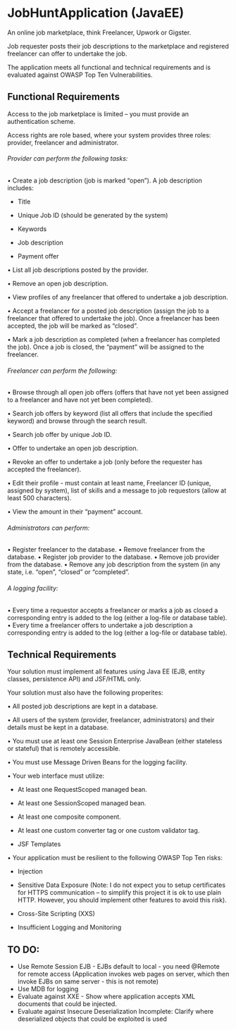 # JobHuntApplication (JavaEE)
An online job marketplace, think Freelancer, Upwork or Gigster. 

Job requester posts their job descriptions to the marketplace and registered freelancer can offer to undertake the job. 

The application meets all functional and technical requirements and is evaluated against OWASP Top Ten Vulnerabilities.

## Functional Requirements
Access to the job marketplace is limited – you must provide an authentication scheme. 

Access rights are role based, where your system provides three roles: provider, freelancer and administrator.

###### Provider can perform the following tasks:
• Create a job description (job is marked “open”). A job description includes:

- Title

- Unique Job ID (should be generated by the system)

- Keywords

- Job description

- Payment offer

• List all job descriptions posted by the provider.

• Remove an open job description.

• View profiles of any freelancer that offered to undertake a job description.

• Accept a freelancer for a posted job description (assign the job to a freelancer that offered
to undertake the job). Once a freelancer has been accepted, the job will be marked as “closed”.

• Mark a job description as completed (when a freelancer has completed the job). Once a
job is closed, the “payment” will be assigned to the freelancer.

###### Freelancer can perform the following:

• Browse through all open job offers (offers that have not yet been assigned to a freelancer
and have not yet been completed).

• Search job offers by keyword (list all offers that include the specified keyword) and browse
through the search result.

• Search job offer by unique Job ID.

• Offer to undertake an open job description.

• Revoke an offer to undertake a job (only before the requester has accepted the
freelancer).

• Edit their profile - must contain at least name, Freelancer ID (unique, assigned by system),
list of skills and a message to job requestors (allow at least 500 characters).

• View the amount in their “payment” account.

###### Administrators can perform:
• Register freelancer to the database.
• Remove freelancer from the database.
• Register job provider to the database.
• Remove job provider from the database.
• Remove any job description from the system (in any state, i.e. “open”, “closed” or “completed”.

###### A logging facility:
• Every time a requestor accepts a freelancer or marks a job as closed a corresponding entry
is added to the log (either a log-file or database table).
• Every time a freelancer offers to undertake a job description a corresponding entry is
added to the log (either a log-file or database table).

## Technical Requirements
Your solution must implement all features using Java EE (EJB, entity classes, persistence API) and JSF/HTML only. 

Your solution must also have the following properites:

• All posted job descriptions are kept in a database.

• All users of the system (provider, freelancer, administrators) and their details must be kept in a database.

• You must use at least one Session Enterprise JavaBean (either stateless or stateful) that is remotely accessible.

• You must use Message Driven Beans for the logging facility.

• Your web interface must utilize:

- At least one RequestScoped managed bean.

- At least one SessionScoped managed bean.

- At least one composite component.

- At least one custom converter tag or one custom validator tag.

- JSF Templates

• Your application must be resilient to the following OWASP Top Ten risks:

- Injection

- Sensitive Data Exposure (Note: I do not expect you to setup certificates for HTTPS communication – 
to simplify this project it is ok to use plain HTTP. 
However, you should implement other features to avoid this risk).

- Cross-Site Scripting (XXS)

- Insufficient Logging and Monitoring

## TO DO:
- Use Remote Session EJB - EJBs default to local - you need @Remote for remote access 
  (Application invokes web pages on server, which then invoke EJBs on same server - this is not remote)
- Use MDB for logging
- Evaluate against XXE - Show where application accepts XML documents that could be injected.
- Evaluate against Insecure Deserialization Incomplete: Clarify where deserialized objects that could be exploited is used
